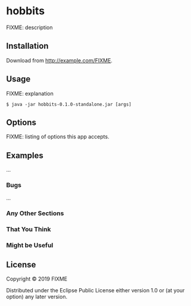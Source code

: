 # hobbits

FIXME: description

## Installation

Download from http://example.com/FIXME.

## Usage

FIXME: explanation

    $ java -jar hobbits-0.1.0-standalone.jar [args]

## Options

FIXME: listing of options this app accepts.

## Examples

...

### Bugs

...

### Any Other Sections
### That You Think
### Might be Useful

## License

Copyright © 2019 FIXME

Distributed under the Eclipse Public License either version 1.0 or (at
your option) any later version.
